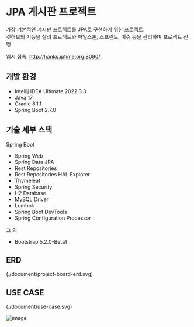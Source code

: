 # JPA 게시판 프로젝트
가장 기본적인 게시판 프로젝트를 JPA로 구현하기 위한 프로젝트.  
깃허브의 기능을 살려 프로젝트와 마일스톤, 스프린트, 이슈 등을 관리하며 프로젝트 진행

임시 접속: http://hanks.iptime.org:8090/

## 개발 환경
- Intellij IDEA Ultimate 2022.3.3
- Java 17
- Gradle 8.1.1
- Spring Boot 2.7.0

## 기술 세부 스택
Spring Boot

- Spring Web
- Spring Data JPA
- Rest Repositories
- Rest Repositories HAL Explorer
- Thymeleaf
- Spring Security
- H2 Database
- MySQL Driver
- Lombok
- Spring Boot DevTools
- Spring Configuration Processor

그 외

- Bootstrap 5.2.0-Beta1

## ERD

(./document/project-board-erd.svg)

## USE CASE
(./document/use-case.svg)

![image](https://github.com/KyungSoo-Han/project-board/assets/64920731/dfecb7af-f270-4b77-8aa7-1902a1b1ccd9)
